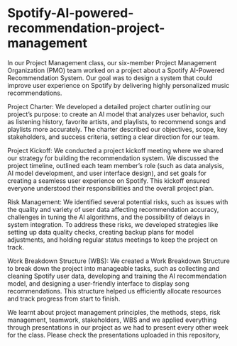 # Spotify-AI-powered-recommendation-project-management

In our Project Management class, our six-member Project Management Organization (PMO) team worked on a project about a Spotify AI-Powered Recommendation System. Our goal was to design a system that could improve user experience on Spotify by delivering highly personalized music recommendations.

Project Charter: We developed a detailed project charter outlining our project’s purpose: to create an AI model that analyzes user behavior, such as listening history, favorite artists, and playlists, to recommend songs and playlists more accurately. The charter described our objectives, scope, key stakeholders, and success criteria, setting a clear direction for our team.

Project Kickoff: We conducted a project kickoff meeting where we shared our strategy for building the recommendation system. We discussed the project timeline, outlined each team member’s role (such as data analysis, AI model development, and user interface design), and set goals for creating a seamless user experience on Spotify. This kickoff ensured everyone understood their responsibilities and the overall project plan.

Risk Management: We identified several potential risks, such as issues with the quality and variety of user data affecting recommendation accuracy, challenges in tuning the AI algorithms, and the possibility of delays in system integration. To address these risks, we developed strategies like setting up data quality checks, creating backup plans for model adjustments, and holding regular status meetings to keep the project on track.

Work Breakdown Structure (WBS): We created a Work Breakdown Structure to break down the project into manageable tasks, such as collecting and cleaning Spotify user data, developing and training the AI recommendation model, and designing a user-friendly interface to display song recommendations. This structure helped us efficiently allocate resources and track progress from start to finish.

We learnt about project management principles, the methods, steps, risk management, teamwork, stakeholders, WBS and we applied everything through presentations in our project as we had to present every other week for the class. Please check the presentations uploaded in this repository,
